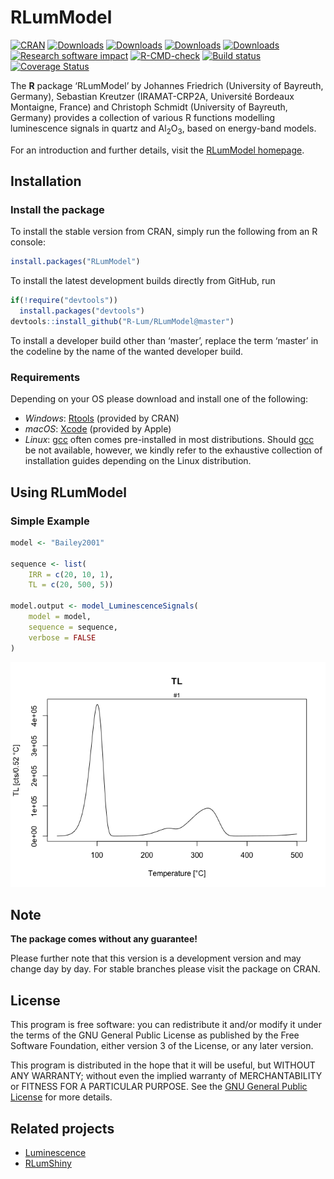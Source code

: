 




<!-- README.md was auto-generated by README.Rmd. Please DO NOT edit by hand!-->

# RLumModel

[![CRAN](http://www.r-pkg.org/badges/version/RLumModel)](https://CRAN.R-project.org/package=RLumModel)
[![Downloads](http://cranlogs.r-pkg.org/badges/grand-total/RLumModel)](https://www.r-pkg.org/pkg/RLumModel)
[![Downloads](http://cranlogs.r-pkg.org/badges/RLumModel)](https://www.r-pkg.org/pkg/RLumModel)
[![Downloads](http://cranlogs.r-pkg.org/badges/last-week/RLumModel)](https://www.r-pkg.org/pkg/RLumModel)
[![Downloads](http://cranlogs.r-pkg.org/badges/last-day/RLumModel)](https://www.r-pkg.org/pkg/RLumModel)
[![Research software
impact](http://depsy.org/api/package/cran/RLumModel/badge.svg)](http://depsy.org/package/r/RLumModel)
[![R-CMD-check](https://github.com/R-Lum/RLumModel/workflows/GitHub%20Actions%20CI/badge.svg)](https://github.com/R-Lum/RLumModel/actions)
[![Build
status](https://ci.appveyor.com/api/projects/status/42umfq97ifr021mk/branch/master?svg=true)](https://ci.appveyor.com/project/RLumSK/rlummodel/branch/master)
[![Coverage
Status](https://img.shields.io/codecov/c/github/R-Lum/RLumModel.svg)](https://codecov.io/github/R-Lum/RLumModel?branch=master)

The **R** package ‘RLumModel’ by Johannes Friedrich (University of
Bayreuth, Germany), Sebastian Kreutzer (IRAMAT-CRP2A, Université
Bordeaux Montaigne, France) and Christoph Schmidt (University of
Bayreuth, Germany) provides a collection of various R functions
modelling luminescence signals in quartz and
Al<sub>2</sub>O<sub>3</sub>, based on energy-band models.

For an introduction and further details, visit the [RLumModel
homepage](http://r-lum.github.io/RLumModel/).

## Installation

### Install the package

To install the stable version from CRAN, simply run the following from
an R console:

``` r
install.packages("RLumModel")
```

To install the latest development builds directly from GitHub, run

``` r
if(!require("devtools"))
  install.packages("devtools")
devtools::install_github("R-Lum/RLumModel@master")
```

To install a developer build other than ‘master’, replace the term
‘master’ in the codeline by the name of the wanted developer build.

### Requirements

Depending on your OS please download and install one of the following:

  - *Windows*: [Rtools](https://cran.r-project.org/bin/windows/Rtools/)
    (provided by CRAN)
  - *macOS*: [Xcode](https://developer.apple.com/xcode/) (provided by
    Apple)
  - *Linux*: [gcc](https://gcc.gnu.org) often comes pre-installed in
    most distributions. Should [gcc](https://gcc.gnu.org) be not
    available, however, we kindly refer to the exhaustive collection of
    installation guides depending on the Linux distribution.

## Using RLumModel

### Simple Example

``` r
model <- "Bailey2001"

sequence <- list(
    IRR = c(20, 10, 1),
    TL = c(20, 500, 5))
    
model.output <- model_LuminescenceSignals(
    model = model,
    sequence = sequence,
    verbose = FALSE
)
```

![](man/figures/README-unnamed-chunk-4-1.png)<!-- -->

## Note

**The package comes without any guarantee\!**

Please further note that this version is a development version and may
change day by day. For stable branches please visit the package on CRAN.

## License

This program is free software: you can redistribute it and/or modify it
under the terms of the GNU General Public License as published by the
Free Software Foundation, either version 3 of the License, or any later
version.

This program is distributed in the hope that it will be useful, but
WITHOUT ANY WARRANTY; without even the implied warranty of
MERCHANTABILITY or FITNESS FOR A PARTICULAR PURPOSE. See the [GNU
General Public
License](https://github.com/R-Lum/RLumModel/blob/master/LICENSE) for
more details.

## Related projects

  - [Luminescence](https://github.com/R-Lum/Luminescence)
  - [RLumShiny](https://github.com/tzerk/RLumShiny)
